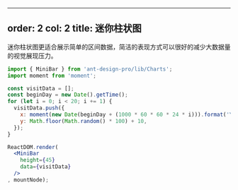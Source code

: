
---
order: 2
col: 2
title: 迷你柱状图
---

迷你柱状图更适合展示简单的区间数据，简洁的表现方式可以很好的减少大数据量的视觉展现压力。

````jsx
import { MiniBar } from 'ant-design-pro/lib/Charts';
import moment from 'moment';

const visitData = [];
const beginDay = new Date().getTime();
for (let i = 0; i < 20; i += 1) {
  visitData.push({
    x: moment(new Date(beginDay + (1000 * 60 * 60 * 24 * i))).format('YYYY-MM-DD'),
    y: Math.floor(Math.random() * 100) + 10,
  });
}

ReactDOM.render(
  <MiniBar
    height={45}
    data={visitData}
  />
, mountNode);
````
